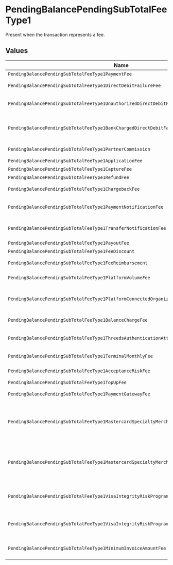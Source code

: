 # PendingBalancePendingSubTotalFeeType1

Present when the transaction represents a fee.


## Values

| Name                                                                                     | Value                                                                                    |
| ---------------------------------------------------------------------------------------- | ---------------------------------------------------------------------------------------- |
| `PendingBalancePendingSubTotalFeeType1PaymentFee`                                        | payment-fee                                                                              |
| `PendingBalancePendingSubTotalFeeType1DirectDebitFailureFee`                             | direct-debit-failure-fee                                                                 |
| `PendingBalancePendingSubTotalFeeType1UnauthorizedDirectDebitFee`                        | unauthorized-direct-debit-fee                                                            |
| `PendingBalancePendingSubTotalFeeType1BankChargedDirectDebitFailureFee`                  | bank-charged-direct-debit-failure-fee                                                    |
| `PendingBalancePendingSubTotalFeeType1PartnerCommission`                                 | partner-commission                                                                       |
| `PendingBalancePendingSubTotalFeeType1ApplicationFee`                                    | application-fee                                                                          |
| `PendingBalancePendingSubTotalFeeType1CaptureFee`                                        | capture-fee                                                                              |
| `PendingBalancePendingSubTotalFeeType1RefundFee`                                         | refund-fee                                                                               |
| `PendingBalancePendingSubTotalFeeType1ChargebackFee`                                     | chargeback-fee                                                                           |
| `PendingBalancePendingSubTotalFeeType1PaymentNotificationFee`                            | payment-notification-fee                                                                 |
| `PendingBalancePendingSubTotalFeeType1TransferNotificationFee`                           | transfer-notification-fee                                                                |
| `PendingBalancePendingSubTotalFeeType1PayoutFee`                                         | payout-fee                                                                               |
| `PendingBalancePendingSubTotalFeeType1FeeDiscount`                                       | fee-discount                                                                             |
| `PendingBalancePendingSubTotalFeeType1FeeReimbursement`                                  | fee-reimbursement                                                                        |
| `PendingBalancePendingSubTotalFeeType1PlatformVolumeFee`                                 | platform-volume-fee                                                                      |
| `PendingBalancePendingSubTotalFeeType1PlatformConnectedOrganizationsFee`                 | platform-connected-organizations-fee                                                     |
| `PendingBalancePendingSubTotalFeeType1BalanceChargeFee`                                  | balance-charge-fee                                                                       |
| `PendingBalancePendingSubTotalFeeType1ThreedsAuthenticationAttemptFee`                   | 3ds-authentication-attempt-fee                                                           |
| `PendingBalancePendingSubTotalFeeType1TerminalMonthlyFee`                                | terminal-monthly-fee                                                                     |
| `PendingBalancePendingSubTotalFeeType1AcceptanceRiskFee`                                 | acceptance-risk-fee                                                                      |
| `PendingBalancePendingSubTotalFeeType1TopUpFee`                                          | top-up-fee                                                                               |
| `PendingBalancePendingSubTotalFeeType1PaymentGatewayFee`                                 | payment-gateway-fee                                                                      |
| `PendingBalancePendingSubTotalFeeType1MastercardSpecialtyMerchantProgramProcessingFee`   | mastercard-specialty-merchant-program-processing-fee                                     |
| `PendingBalancePendingSubTotalFeeType1MastercardSpecialtyMerchantProgramRegistrationFee` | mastercard-specialty-merchant-program-registration-fee                                   |
| `PendingBalancePendingSubTotalFeeType1VisaIntegrityRiskProgramProcessingFee`             | visa-integrity-risk-program-processing-fee                                               |
| `PendingBalancePendingSubTotalFeeType1VisaIntegrityRiskProgramRegistrationFee`           | visa-integrity-risk-program-registration-fee                                             |
| `PendingBalancePendingSubTotalFeeType1MinimumInvoiceAmountFee`                           | minimum-invoice-amount-fee                                                               |